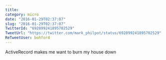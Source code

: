 ```yaml
---
title: 
category: micro
date: "2016-01-29T02:37:07"
slug: "2016-01-29T02:37:07"
TwitterId: "692899241895702529"
TweetUrl: "https://twitter.com/mark_philpot/status/692899241895702529"
ReTweetUser: bohford
---
```


<i class="fa fa-retweet" aria-hidden="true"></i> ActiveRecord makes me want to
burn my house down
